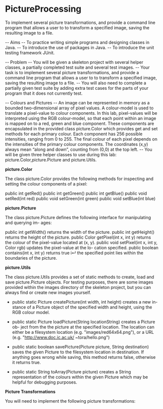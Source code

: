 # PictureProcessing
To implement several picture transformations, and provide a command line program that allows a user to to transform a specified image, saving the resulting image to a file.

-- Aims
  -- To practice writing simple programs and designing classes in Java.
  -- To introduce the use of packages in Java.
  -- To introduce the unit testing framework JUnit.

-- Problem
  -- You will be given a skeleton project with several helper classes, a partially completed test suite and several test images.
  -- Your task is to implement several picture transformations, and provide a command line program that allows a user to to transform a specified image, saving the resulting image to a file.
  -- You will also need to complete a partially given test suite by adding extra test cases for the parts of your program that it does not currently test.

-- Colours and Pictures
  -- An image can be represented in memory as a bounded two-dimensional array of pixel values. A colour-model is used to translate a pixel-value to colour components. In this lab, pixel-values will be interpreted using the RGB colour-model, so that each point within an image is mapped on to a red, green and blue component. These components are encapsulated in the provided class picture.Color which provides get and set methods for each primary colour. Each component has 256 possible intensities, ranging from 0 to 255. The final colour of each pixel depends on the intensities of the primary colour components. The coordinates (x,y) always mean “along and down”, counting from (0,0) at the top left.
  -- You will be given three helper classes to use during this lab: picture.Color,picture.Picture and picture.Utils.
  
**picture.Color**

The class picture.Color provides the following methods for inspecting and setting the colour components of a pixel:

public int getRed()
public int getGreen()
public int getBlue()
public void setRed(int red)
public void setGreen(int green)
public void setBlue(int blue)

**picture.Picture**

The class picture.Picture defines the following interface for manipulating and querying im- ages:

public int getWidth() returns the width of the picture.
public int getHeight() returns the height of the picture.
public Color getPixel(int x, int y) returns the colour of the pixel-value located at (x, y).
public void setPixel(int x, int y, Color rgb) updates the pixel-value at the lo- cation specified.
public boolean contains(int x, int y) returns true i↵ the specified point lies within the boundaries of the picture.

**picture.Utils**

The class picture.Utils provides a set of static methods to create, load and save picture.Picture objects. For testing purposes, there are some images provided within the images directory of the skeleton project, but you can always find or create new images yourself.

* public static Picture createPicture(int width, int height) creates a new in- stance of a Picture object of the specified width and height, using the RGB colour model.

* public static Picture loadPicture(String locationString) creates a Picture ob- ject from the the picture at the specified location. The location can either be a filesystem location (e.g. "images/red64x64.png"), or a URL (e.g. "http://www.doc.ic.ac.uk/ ~tora/hello.png")

* public static boolean savePicture(Picture picture, String destination) saves the given Picture to the filesystem location in destination. If anything goes wrong while saving, this method returns false, otherwise it returns true.

* public static String toArray(Picture picture) creates a String representation of the colours within the given Picture which may be helpful for debugging purposes.

**Picture Transformations**

You will need to implement the following picture transformations:
